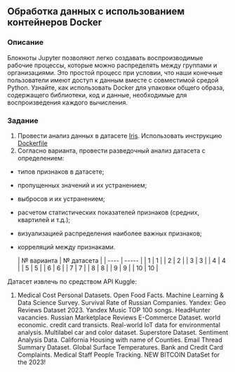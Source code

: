 ##  Обработка данных с использованием контейнеров Docker

### Описание

Блокноты Jupyter позволяют легко создавать воспроизводимые рабочие процессы, которые можно распределять между группами и организациями. Это простой процесс при условии, что наши конечные пользователи имеют доступ к данным вместе с совместимой средой Python. Узнайте, как использовать Docker для упаковки общего образа, содержащего библиотеки, код и данные, необходимые для воспроизведения каждого вычисления.

### Задание
1. Провести анализ данных в датасете [Iris](https://github.com/BosenkoTM/using-docker-containers-for-data/blob/main/workflow1-self-contained/iris-analysis.ipynb). Использовать инструкцию [Dockerfile](https://github.com/BosenkoTM/using-docker-containers-for-data/tree/main/workflow1-self-contained)
2. Согласно варианта, провести разведочный анализ датасета с определением:
- типов признаков в датасете;
- пропущенных значений и их устранением;
- выбросов и их устранением;
- расчетом статистических показателей признаков (средних, квартилей и т.д.);
- визуализацией распределения наиболее важных признаков;
- корреляций между признаками.

  | № варианта  | № датасета |
| ---- | ----- |
| 1    | 1  |
| 2    | 2  |
| 3    | 3  |
| 4    | 4  |
| 5    | 5  |
| 6    | 6  |
| 7    | 7  |
| 8    | 8  |
| 9    | 9  |
| 10   | 10  |

Датасет извлечь по средством API Kuggle:

1. Medical Cost Personal Datasets.
Open Food Facts.
Machine Learning & Data Science Survey.
Survival Rate of Russian Companies.
Yandex: Geo Reviews Dataset 2023.
Yandex Music TOP 100 songs.
HeadHunter vacancies.
Russian Marketplace Reviews E-Commerce Dataset.
world economic.
credit card transicts.
Real-world IoT data for environmental analysis.
Multilabel car and color dataset.
Superstore Dataset.
Sentiment Analysis Data.
California Housing with name of Counties.
Email Thread Summary Dataset.
Global Surface Temperatures.
Bank and Credit Card Complaints.
Medical Staff People Tracking.
NEW BITCOIN DataSet for the 2023!
